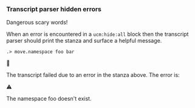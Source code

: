 
### Transcript parser hidden errors

Dangerous scary words!

When an error is encountered in a `ucm:hide:all` block
then the transcript parser should print the stanza
and surface a helpful message.

```ucm
.> move.namespace foo bar
```


🛑

The transcript failed due to an error in the stanza above. The error is:


  ⚠️
  
  The namespace foo doesn't exist.

